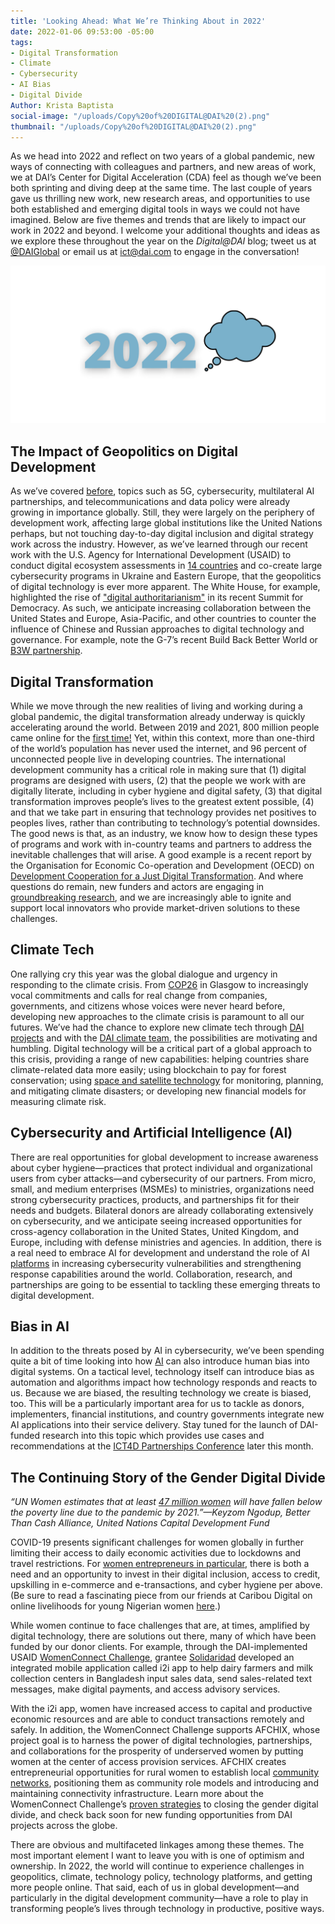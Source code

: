 ```yaml
---
title: 'Looking Ahead: What We’re Thinking About in 2022'
date: 2022-01-06 09:53:00 -05:00
tags:
- Digital Transformation
- Climate
- Cybersecurity
- AI Bias
- Digital Divide
Author: Krista Baptista
social-image: "/uploads/Copy%20of%20DIGITAL@DAI%20(2).png"
thumbnail: "/uploads/Copy%20of%20DIGITAL@DAI%20(2).png"
---
```


As we head into 2022 and reflect on two years of a global pandemic, new ways of connecting with colleagues and partners, and new areas of work, we at DAI’s Center for Digital Acceleration (CDA) feel as though we’ve been both sprinting and diving deep at the same time. The last couple of years gave us thrilling new work, new research areas, and opportunities to use both established and emerging digital tools in ways we could not have imagined. Below are five themes and trends that are likely to impact our work in 2022 and beyond. I welcome your additional thoughts and ideas as we explore these throughout the year on the *Digital@DAI* blog; tweet us at [@DAIGlobal](https://twitter.com/daiglobal) or email us at [ict@dai.com](mailto:ict@dai.com) to engage in the conversation! 

![Copy of DIGITAL@DAI (2).png](/uploads/Copy%20of%20DIGITAL@DAI%20(2).png)

<!--more-->

## The Impact of Geopolitics on Digital Development

As we’ve covered [before](https://dai-global-digital.com/what-makes-this-wireless-technology-5g-different-than-all-other-wireless-technologies.html), topics such as 5G, cybersecurity, multilateral AI partnerships, and telecommunications and data policy were already growing in importance globally. Still, they were largely on the periphery of development work, affecting large global institutions like the United Nations perhaps, but not touching day-to-day digital inclusion and digital strategy work across the industry. However, as we’ve learned through our recent work with the U.S. Agency for International Development (USAID) to conduct digital ecosystem assessments in [14 countries](https://www.usaid.gov/sites/default/files/documents/DAI-1156_DECA_Factsheet_Update_3.pdf) and co-create large cybersecurity programs in Ukraine and Eastern Europe, that the geopolitics of digital technology is ever more apparent. The White House, for example, highlighted the rise of ["digital authoritarianism"](https://www.whitehouse.gov/briefing-room/statements-releases/2021/12/23/summit-for-democracy-summary-of-proceedings/) in its recent Summit for Democracy. As such, we anticipate increasing collaboration between the United States and Europe, Asia-Pacific, and other countries to counter the influence of Chinese and Russian approaches to digital technology and governance. For example, note the G-7’s recent Build Back Better World or [B3W partnership](https://www.whitehouse.gov/briefing-room/statements-releases/2021/06/12/fact-sheet-president-biden-and-g7-leaders-launch-build-back-better-world-b3w-partnership/).

## Digital Transformation

While we move through the new realities of living and working during a global pandemic, the digital transformation already underway is quickly accelerating around the world. Between 2019 and 2021, 800 million people came online for the [first time!](https://www.oecd-ilibrary.org/sites/ce08832f-en/index.html?itemId=/content/publication/ce08832f-en) Yet, within this context, more than one-third of the world’s population has never used the internet, and 96 percent of unconnected people live in developing countries. The international development community has a critical role in making sure that (1) digital programs are designed with users, (2) that the people we work with are digitally literate, including in cyber hygiene and digital safety, (3) that digital transformation improves people’s lives to the greatest extent possible, (4) and that we take part in ensuring that technology provides net positives to peoples lives, rather than contributing to technology’s potential downsides. The good news is that, as an industry, we know how to design these types of programs and work with in-country teams and partners to address the inevitable challenges that will arise. A good example is a recent report by the Organisation for Economic Co-operation and Development (OECD) on [Development Cooperation for a Just Digital Transformation](https://www.oecd-ilibrary.org/sites/ce08832f-en/index.html?itemId=/content/publication/ce08832f-en). And where questions do remain, new funders and actors are engaging in [groundbreaking research](https://www.dai.com/our-work/solutions/digital-acceleration-solutions/msme-study), and we are increasingly able to ignite and support local innovators who provide market-driven solutions to these challenges.

## Climate Tech

One rallying cry this year was the global dialogue and urgency in responding to the climate crisis. From [COP26](https://www.itu.int/hub/2021/11/cop26-stepping-up-digital-collaboration-to-reach-net-zero/) in Glasgow to increasingly vocal commitments and calls for real change from companies, governments, and citizens whose voices were never heard before, developing new approaches to the climate crisis is paramount to all our futures. We’ve had the chance to explore new climate tech through [DAI projects](https://www.dai.com/our-work/solutions/climate) and with the [DAI climate team](https://www.dai.com/who-we-are/the-team?filter=climate), the possibilities are motivating and humbling. Digital technology will be a critical part of a global approach to this crisis, providing a range of new capabilities: helping countries share climate-related data more easily; using blockchain to pay for forest conservation; using [space and satellite technology](https://dai-global-digital.com/the-future-is-looking-up-satellites-for-development.html) for monitoring, planning, and mitigating climate disasters; or developing new financial models for measuring climate risk.

## Cybersecurity and Artificial Intelligence (AI)

There are real opportunities for global development to increase awareness about cyber hygiene—practices that protect individual and organizational users from cyber attacks—and cybersecurity of our partners. From micro, small, and medium enterprises (MSMEs) to ministries, organizations need strong cybersecurity practices, products, and partnerships fit for their needs and budgets. Bilateral donors are already collaborating extensively on cybersecurity, and we anticipate seeing increased opportunities for cross-agency collaboration in the United States, United Kingdom, and Europe, including with defense ministries and agencies. In addition, there is a real need to embrace AI for development and understand the role of AI [platforms](https://dai-global-digital.com/webinar-cybersecurity-challenges-in-the-ai-age.html?utm_source=related-box) in increasing cybersecurity vulnerabilities and strengthening response capabilities around the world. Collaboration, research, and partnerships are going to be essential to tackling these emerging threats to digital development.

## Bias in AI

In addition to the threats posed by AI in cybersecurity, we’ve been spending quite a bit of time looking into how [AI](https://www.usaid.gov/digital-development/artificial-intelligence) can also introduce human bias into digital systems. On a tactical level, technology itself can introduce bias as automation and algorithms impact how technology responds and reacts to us. Because we are biased, the resulting technology we create is biased, too. This will be a particularly important area for us to tackle as donors, implementers, financial institutions, and country governments integrate new AI applications into their service delivery. Stay tuned for the launch of DAI-funded research into this topic which provides use cases and recommendations at the [ICT4D Partnerships Conference](https://www.ict4dconference.org/program/ict4d-partnership/) later this month.

## The Continuing Story of the Gender Digital Divide

*“UN Women estimates that at least [47 million women](https://www.unwomen.org/en/digital-library/publications/2020/09/gender-equality-in-the-wake-of-covid-19) will have fallen below the poverty line due to the pandemic by 2021.”—Keyzom Ngodup, Better Than Cash Alliance, United Nations Capital Development Fund*

COVID-19 presents significant challenges for women globally in further limiting their access to daily economic activities due to lockdowns and travel restrictions. For [women entrepreneurs in particular](https://dai-global-digital.com/in-case-you-missed-it-the-digital-journey-in-south-asia-opportunities-and-challenges-for-small-firms-and-women-entrepreneurs.html?utm_source=related-box), there is both a need and an opportunity to invest in their digital inclusion, access to credit, upskilling in e-commerce and e-transactions, and cyber hygiene per above. (Be sure to read a fascinating piece from our friends at Caribou Digital on online livelihoods for young Nigerian women [here](https://medium.com/caribou-digital/online-livelihoods-and-young-womens-economic-empowerment-in-nigeria-ccbbea4020e2).)

While women continue to face challenges that are, at times, amplified by digital technology, there are solutions out there, many of which have been funded by our donor clients. For example, through the DAI-implemented USAID [WomenConnect Challenge](https://www.womenconnectchallenge.org/), grantee [Solidaridad](https://www.solidaridadnetwork.org/news/how-women-dairy-farmers-are-taking-charge-with-digital-solutions/) developed an integrated mobile application called i2i app to help dairy farmers and milk collection centers in Bangladesh input sales data, send sales-related text messages, make digital payments, and access advisory services.

With the i2i app, women have increased access to capital and productive economic resources and are able to conduct transactions remotely and safely. In addition, the WomenConnect Challenge supports AFCHIX, whose project goal is to harness the power of digital technologies, partnerships, and collaborations for the prosperity of underserved women by putting women at the center of access provision services. AFCHIX creates entrepreneurial opportunities for rural women to establish local [community networks](http://www.afchix.org/blog_post/the-journey-through-lanet-umoja-community-network-in-nakuru-kenya/), positioning them as community role models and introducing and maintaining connectivity infrastructure. Learn more about the WomenConnect Challenge’s [proven strategies](https://www.marketlinks.org/blogs/womenconnect-challenge-blog-series-introducing-strategies-closing-gender-digital-divide) to closing the gender digital divide, and check back soon for new funding opportunities from DAI projects across the globe.

There are obvious and multifaceted linkages among these themes. The most important element I want to leave you with is one of optimism and ownership. In 2022, the world will continue to experience challenges in geopolitics, climate, technology policy, technology platforms, and getting more people online. That said, each of us in global development—and particularly in the digital development community—have a role to play in transforming people’s lives through technology in productive, positive ways.
